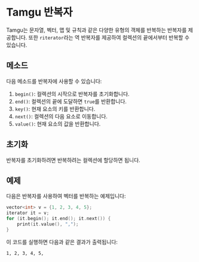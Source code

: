 # Tamgu 반복자

Tamgu는 문자열, 벡터, 맵 및 규칙과 같은 다양한 유형의 객체를 반복하는 반복자를 제공합니다. 또한 `riterator`라는 역 반복자를 제공하여 컬렉션의 끝에서부터 반복할 수 있습니다.

## 메소드

다음 메소드를 반복자에 사용할 수 있습니다:

1. `begin()`: 컬렉션의 시작으로 반복자를 초기화합니다.
2. `end()`: 컬렉션의 끝에 도달하면 `true`를 반환합니다.
3. `key()`: 현재 요소의 키를 반환합니다.
4. `next()`: 컬렉션의 다음 요소로 이동합니다.
5. `value()`: 현재 요소의 값을 반환합니다.

## 초기화

반복자를 초기화하려면 반복하려는 컬렉션에 할당하면 됩니다.

## 예제

다음은 반복자를 사용하여 벡터를 반복하는 예제입니다:

```cpp
vector<int> v = {1, 2, 3, 4, 5};
iterator it = v;
for (it.begin(); it.end(); it.next()) {
    print(it.value(), ",");
}
```

이 코드를 실행하면 다음과 같은 결과가 출력됩니다:

```
1, 2, 3, 4, 5,
```